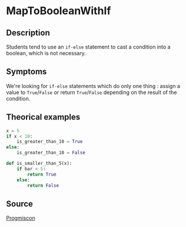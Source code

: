 # MapToBooleanWithIf

## Description
Students tend to use an `if-else` statement to cast a condition into a boolean, which is not necessary.

## Symptoms
We're looking for `if-else` statements which do only one thing : assign a value to `True`/`False` or return `True`/`False` depending on the result of the condition.

## Theorical examples

```py
x = 5
if x < 10:
    is_greater_than_10 = True
else:
    is_greater_than_10 = False
```

```py
def is_smaller_than_5(x):
    if bar < 5:
        return True
    else:
        return False
```
## Source

[Progmiscon](https://progmiscon.org/misconceptions/Python/MapToBooleanWithIf/)